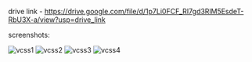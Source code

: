 
drive link - https://drive.google.com/file/d/1p7Li0FCF_RI7gd3RlM5EsdeT-RbU3X-a/view?usp=drive_link

screenshots: 

![vcss1](https://github.com/Sunandhit-Gupta/VideoCallingApp/assets/114736728/68d1a89e-7e16-4799-940b-61537c9ebc3b)
![vcss2](https://github.com/Sunandhit-Gupta/VideoCallingApp/assets/114736728/1357fe59-8507-48f6-95da-689459803a3f)
![vcss3](https://github.com/Sunandhit-Gupta/VideoCallingApp/assets/114736728/69da11f6-53a5-4c84-b536-8663f4f88827)
![vcss4](https://github.com/Sunandhit-Gupta/VideoCallingApp/assets/114736728/091f7e43-90a2-47f2-b343-f62a2eb8fbcd)
